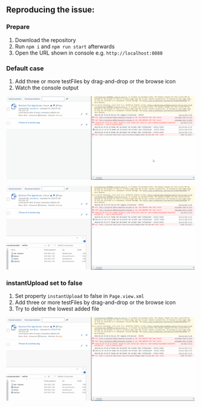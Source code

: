 ## Reproducing the issue:

### Prepare
1. Download the repository
2. Run `npm i` and `npm run start` afterwards
3. Open the URL shown in console e.g. `http://localhost:8080`

### Default case

1. Add three or more testFiles by drag-and-drop or the browse icon
2. Watch the console output

![Browse](gifs/Browse.gif)

![DragAndDrop](gifs/DragAndDrop.gif)


### instantUpload set to false

1. Set property `instantUpload` to false in `Page.view.xml`
2. Add three or more testFiles by drag-and-drop or the browse icon
3. Try to delete the lowest added file


![InstantUploadFalse](gifs/InstantUploadFalse.gif)
